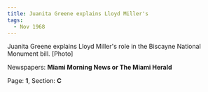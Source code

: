 ```yaml
---  
title: Juanita Greene explains Lloyd Miller's  
tags:  
  - Nov 1968  
---  
```

  
Juanita Greene explains Lloyd Miller's role in the Biscayne National Monument bill. [Photo]  
  
Newspapers: **Miami Morning News or The Miami Herald**  
  
Page: **1**, Section: **C** 
